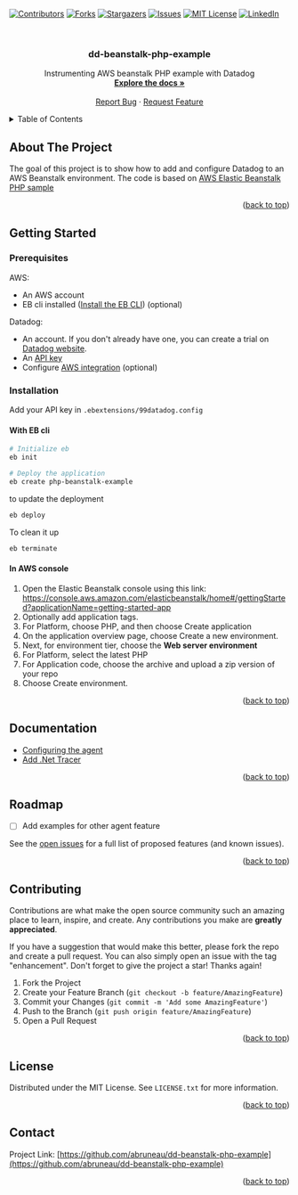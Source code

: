 <div id="top"></div>

[![Contributors][contributors-shield]][contributors-url]
[![Forks][forks-shield]][forks-url]
[![Stargazers][stars-shield]][stars-url]
[![Issues][issues-shield]][issues-url]
[![MIT License][license-shield]][license-url]
[![LinkedIn][linkedin-shield]][linkedin-url]



<!-- PROJECT LOGO -->
<br />
<div align="center">

<h3 align="center">dd-beanstalk-php-example</h3>

  <p align="center">
    Instrumenting AWS beanstalk PHP example with Datadog
    <br />
    <a href="https://github.com/abruneau/dd-beanstalk-php-example"><strong>Explore the docs »</strong></a>
    <br />
    <br />
    <a href="https://github.com/abruneau/dd-beanstalk-php-example/issues">Report Bug</a>
    ·
    <a href="https://github.com/abruneau/dd-beanstalk-php-example/issues">Request Feature</a>
  </p>
</div>



<!-- TABLE OF CONTENTS -->
<details>
  <summary>Table of Contents</summary>
  <ol>
    <li>
      <a href="#about-the-project">About The Project</a>
    </li>
    <li>
      <a href="#getting-started">Getting Started</a>
      <ul>
        <li><a href="#prerequisites">Prerequisites</a></li>
        <li>
        <a href="#installation">Installation</a>
        <ul>
            <li><a href="#with-eb-cli">With EB cli</a></li>
            <li><a href="#in-aws-console">In AWS console</a></li>
        </ul>
        </li>
      </ul>
    </li>
    <li><a href="#documentation">Documentation</a></li>
    <li><a href="#roadmap">Roadmap</a></li>
    <li><a href="#contributing">Contributing</a></li>
    <li><a href="#license">License</a></li>
    <li><a href="#contact">Contact</a></li>
    <li><a href="#acknowledgments">Acknowledgments</a></li>
  </ol>
</details>



<!-- ABOUT THE PROJECT -->
## About The Project
The goal of this project is to show how to add and configure Datadog to an AWS Beanstalk environment. The code is based on [AWS Elastic Beanstalk PHP sample](https://docs.aws.amazon.com/elasticbeanstalk/latest/dg/tutorials.html)

<p align="right">(<a href="#top">back to top</a>)</p>

<!-- GETTING STARTED -->
## Getting Started

### Prerequisites

AWS:
* An AWS account
* EB cli installed ([Install the EB CLI](https://docs.aws.amazon.com/elasticbeanstalk/latest/dg/eb-cli3-install-advanced.html)) (optional)

Datadog:
* An account. If you don't already have one, you can create a trial on [Datadog website](https://www.datadoghq.com/).
* An [API key](https://docs.datadoghq.com/account_management/api-app-keys/)
* Configure [AWS integration](https://docs.datadoghq.com/integrations/amazon_web_services/?tab=roledelegation) (optional)


### Installation

Add your API key in `.ebextensions/99datadog.config`

#### With EB cli

```sh
# Initialize eb
eb init

# Deploy the application
eb create php-beanstalk-example
```

to update the deployment

```sh
eb deploy
```

To clean it up

```sh
eb terminate
```

#### In AWS console
1. Open the Elastic Beanstalk console using this link: https://console.aws.amazon.com/elasticbeanstalk/home#/gettingStarted?applicationName=getting-started-app
2. Optionally add application tags.
3. For Platform, choose PHP, and then choose Create application
4. On the application overview page, choose Create a new environment.
5. Next, for environment tier, choose the **Web server environment**
6. For Platform, select the latest PHP
7. For Application code, choose the archive and upload a zip version of your repo
8. Choose Create environment.

<p align="right">(<a href="#top">back to top</a>)</p>



<!-- Documentation EXAMPLES -->
## Documentation

- [Configuring the agent](./doc/configure_agent.md)
- [Add .Net Tracer](./doc/add_dotnet_tracer.md)

<p align="right">(<a href="#top">back to top</a>)</p>



<!-- ROADMAP -->
## Roadmap

- [ ] Add examples for other agent feature

See the [open issues](https://github.com/abruneau/dd-beanstalk-php-example/issues) for a full list of proposed features (and known issues).

<p align="right">(<a href="#top">back to top</a>)</p>



<!-- CONTRIBUTING -->
## Contributing

Contributions are what make the open source community such an amazing place to learn, inspire, and create. Any contributions you make are **greatly appreciated**.

If you have a suggestion that would make this better, please fork the repo and create a pull request. You can also simply open an issue with the tag "enhancement".
Don't forget to give the project a star! Thanks again!

1. Fork the Project
2. Create your Feature Branch (`git checkout -b feature/AmazingFeature`)
3. Commit your Changes (`git commit -m 'Add some AmazingFeature'`)
4. Push to the Branch (`git push origin feature/AmazingFeature`)
5. Open a Pull Request

<p align="right">(<a href="#top">back to top</a>)</p>



<!-- LICENSE -->
## License

Distributed under the MIT License. See `LICENSE.txt` for more information.

<p align="right">(<a href="#top">back to top</a>)</p>



<!-- CONTACT -->
## Contact

Project Link: [https://github.com/abruneau/dd-beanstalk-php-example](https://github.com/abruneau/dd-beanstalk-php-example)

<p align="right">(<a href="#top">back to top</a>)</p>


<!-- MARKDOWN LINKS & IMAGES -->
<!-- https://www.markdownguide.org/basic-syntax/#reference-style-links -->
[contributors-shield]: https://img.shields.io/github/contributors/abruneau/dd-beanstalk-php-example.svg?style=for-the-badge
[contributors-url]: https://github.com/abruneau/dd-beanstalk-php-example/graphs/contributors
[forks-shield]: https://img.shields.io/github/forks/abruneau/dd-beanstalk-php-example.svg?style=for-the-badge
[forks-url]: https://github.com/abruneau/dd-beanstalk-php-example/network/members
[stars-shield]: https://img.shields.io/github/stars/abruneau/dd-beanstalk-php-example.svg?style=for-the-badge
[stars-url]: https://github.com/abruneau/dd-beanstalk-php-example/stargazers
[issues-shield]: https://img.shields.io/github/issues/abruneau/dd-beanstalk-php-example.svg?style=for-the-badge
[issues-url]: https://github.com/abruneau/dd-beanstalk-php-example/issues
[license-shield]: https://img.shields.io/github/license/abruneau/dd-beanstalk-php-example.svg?style=for-the-badge
[license-url]: https://github.com/abruneau/dd-beanstalk-php-example/blob/master/LICENSE.txt
[linkedin-shield]: https://img.shields.io/badge/-LinkedIn-black.svg?style=for-the-badge&logo=linkedin&colorB=555
[linkedin-url]: https://linkedin.com/in/antoninbruneau